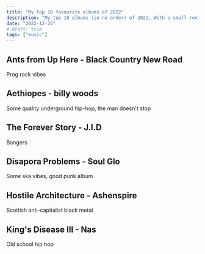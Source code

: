 ```yaml
---
title: "My top 10 favourite albums of 2022"
description: "My top 10 albums (in no order) of 2022. With a small review, I have no clue what I'm talking about though."
date: "2022-12-25"
# draft: true
tags: ["music"]
---
```


## Ants from Up Here - Black Country New Road

Prog rock vibes

## Aethiopes - billy woods

Some quality underground hip-hop, the man doesn't stop

## The Forever Story - J.I.D

Bangers

## Disapora Problems - Soul Glo

Some ska vibes, good punk album

## Hostile Architecture - Ashenspire

Scottish anti-capitalist black metal

## King's Disease III - Nas

Old school hip hop
